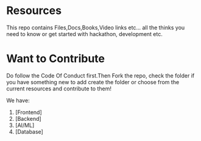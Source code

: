 # Resources

This repo contains Files,Docs,Books,Video links etc... all the thinks you need to know or get started with hackathon, development etc.

# Want to Contribute

Do follow the Code Of Conduct first.Then Fork the repo, check the folder if you have something new to add create the folder or choose from the current resources and contribute to them! 

We have:

1. [Frontend]
2. [Backend]
3. [AI/ML]
4. [Database]